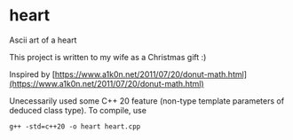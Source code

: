 # heart
Ascii art of a heart

This project is written to my wife as a Christmas gift :)

Inspired by [https://www.a1k0n.net/2011/07/20/donut-math.html](https://www.a1k0n.net/2011/07/20/donut-math.html)

Unecessarily used some C++ 20 feature (non-type template parameters of deduced class type). To compile, use
```
g++ -std=c++20 -o heart heart.cpp
```